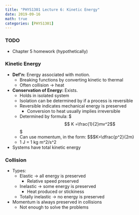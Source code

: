 ```yaml
---
title: "PHYS1301 Lecture 6: Kinetic Energy"
date: 2019-09-16
math: true 
categories: [PHYS1301]
---
```


### TODO

- Chapter 5 homework (hypothetically)

### Kinetic Energy

- **Def'n:** Energy associated with motion. 
    - Breaking functions by converting kinetic to thermal
    - Often collision &rarr; heat
- **Conservation of Energy:** Exists.
    - Holds in isolated system
    - Isolation can be determined by if a process is reversible
    - Reversible indicates mechanical energy is preserved
        - Conversion to heat usually implies irreversible
    - Determined by formula: $$$ K =\frac{1}{2}mv^2$$$
    - Can use momentum, in the form: $$$K=\dfrac{p^2}{2m}
    - 1 J = 1 kg m^2/s^2
- Systems have total kinetic energy

### Collision

- Types:
    - Elastic &rarr; all energy is preserved
        - Relative speed preserved
    - Inelastic &rarr; some energy is preserved
        - Heat produced or stickiness
    - Totally inelastic &rarr; no energy is preserved
- Momentum is always preserved in collisions
    - Not enough to solve the problems


